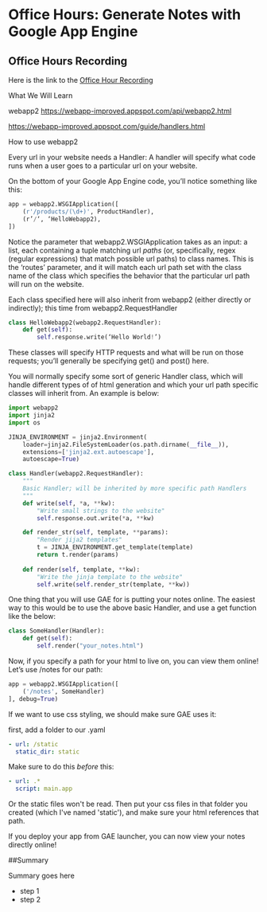 # Office Hours: Generate Notes with Google App Engine

## Office Hours Recording

Here is the link to the [Office Hour Recording][recording]

What We Will Learn

webapp2
https://webapp-improved.appspot.com/api/webapp2.html

https://webapp-improved.appspot.com/guide/handlers.html

How to use webapp2

Every url in your website needs a Handler: A handler will specify what code runs when a user goes to a particular url on your website.

On the bottom of your Google App Engine code, you’ll notice something like this:
```python
app = webapp2.WSGIApplication([
    (r'/products/(\d+)', ProductHandler),
    (r’/‘, ‘HelloWebapp2),  
])
```
Notice the parameter that webapp2.WSGIApplication takes as an input: a list, each containing a tuple matching url *paths* (or, specifically, regex (regular expressions) that match possible url paths) to class names.  This is the ‘routes’ parameter, and it will match each url path set with the class name of the class which specifies the behavior that the particular url path will run on the website.


Each class specified here will also inherit from webapp2 (either directly or indirectly); this time from webapp2.RequestHandler
```python
class HelloWebapp2(webapp2.RequestHandler):
    def get(self):
        self.response.write(‘Hello World!’)
```
These classes will specify HTTP requests and what will be run on those requests; you’ll generally be specifying get() and post() here.

You will normally specify some sort of generic Handler class, which will handle different types of of html generation and which your url path specific classes will inherit from.  An example is below:

```python
import webapp2
import jinja2
import os

JINJA_ENVIRONMENT = jinja2.Environment(
    loader=jinja2.FileSystemLoader(os.path.dirname(__file__)),
    extensions=['jinja2.ext.autoescape'],
    autoescape=True)

class Handler(webapp2.RequestHandler): 
    """
    Basic Handler; will be inherited by more specific path Handlers
    """
    def write(self, *a, **kw):
        "Write small strings to the website"
        self.response.out.write(*a, **kw)  

    def render_str(self, template, **params):  
        "Render jija2 templates"
        t = JINJA_ENVIRONMENT.get_template(template)
        return t.render(params)   
    
    def render(self, template, **kw):
        "Write the jinja template to the website"
        self.write(self.render_str(template, **kw)) 
```


One thing that you will use GAE for is putting your notes online.  The easiest way to this would be to use the above basic Handler, and use a get function like the below:
```python
class SomeHandler(Handler):
    def get(self):
        self.render("your_notes.html")
```
Now, if you specify a path for your html to live on, you can view them online!  Let’s use /notes for our path:

```python
app = webapp2.WSGIApplication([
    ('/notes', SomeHandler)
], debug=True)
```
If we want to use css styling, we should make sure GAE uses it:

first, add a folder to our .yaml
```yaml
- url: /static
  static_dir: static
```
Make sure to do this *before* this:
```yaml
- url: .*
  script: main.app
```
Or the static files won't be read.  Then put your css files in that folder you created (which I've named 'static'), and make sure your html references that path.

If you deploy your app from GAE launcher, you can now view your notes directly online!  


##Summary

Summary goes here

- step 1
- step 2

[recording]: https://plus.google.com/events/c961d2sebb3p5feb3phjunbldmo?authkey=CMTukIqEyNuiIA

